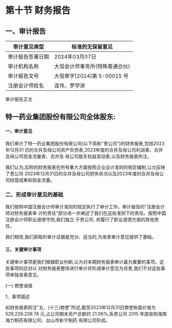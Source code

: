 # 第十节 财务报告

## 一、审计报告

| 审计意见类型   | 标准的无保留意见              |
|----------|-----------------------|
| 审计报告签署日期 | 2024年03月07日           |
| 审计机构名称   | 大信会计师事务所(特殊普通合伙)      |
| 审计报告文号   | 大信审字[2024]第 5-00015 号 |
| 注册会计师姓名  | 连伟、罗学讲                |

审计报告正文

## 特一药业集团股份有限公司全体股东:

#### 一、审计意见

我们审计了特一药业集团股份有限公司(以下简称"贵公司")的财务报表,包括2023年12月31 日的合并及母公司资产负债表,2023年度的合并及母公司利润表、合并及母公司现金流量表、合并及 母公司股东权益变动表,以及财务报表附注。

我们认为,后附的财务报表在所有重大方面按照企业会计准则的规定编制,公允反映了贵公司 2023年12月31日的合并及母公司财务状况以及2023年度的合并及母公司经营成果和现金流量。

### 二、形成审计意见的基础

我们按照中国注册会计师审计准则的规定执行了审计工作。审计报告的"注册会计师对财务报表审 计的责任"部分进一步阐述了我们在这些准则下的责任。按照中国注册会计师职业道德守则,我们独立 于贵公司, 并履行了职业道德方面的其他责任。

我们相信,我们获取的审计证据是充分、适当的,为发表审计意见提供了基础。

#### 三、关键审计事项

关键审计事项是我们根据职业判断,认为对本期财务报表审计最为重要的事项。这些事项的应对以 对财务报表整体进行审计并形成审计意见为背景,我们不对这些事项单独发表意见。

(一) 商誉减值

1、事项描述

如财务报表附注"五、(十三)商誉"所述,截至2023年12月31日商誉账面价值为529,228.239.78 元,占公司期末资产总额的 21.06%,系贵公司 2015 年度收购海南海力制药有限公司、台山市新宁制药 有限公司形成。